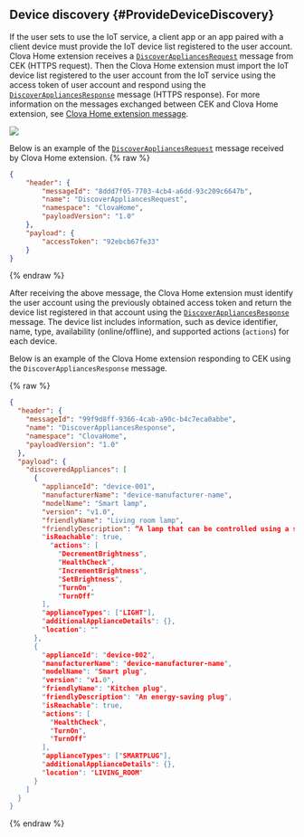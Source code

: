 ## Device discovery {#ProvideDeviceDiscovery}

If the user sets to use the IoT service, a client app or an app paired with a client device must provide the IoT device list registered to the user account. Clova Home extension receives a [`DiscoverAppliancesRequest`](/CEK/References/ClovaHomeInterface/Discovery_Interfaces.md#DiscoverAppliancesRequest) message from CEK (HTTPS request). Then the Clova Home extension must import the IoT device list registered to the user account from the IoT service using the access token of user account and respond using the [`DiscoverAppliancesResponse`](/CEK/References/ClovaHomeInterface/Discovery_Interfaces.md#DiscoverAppliancesResponse) message (HTTPS response). For more information on the messages exchanged between CEK and Clova Home extension, see [Clova Home extension message](/CEK/References/CEK_API.md#ClovaHomeExtMessage).

![](/CEK/Resources/Images/CEK_Clova_Home_Extension_Sequence_Diagram.png)

Below is an example of the [`DiscoverAppliancesRequest`](/CEK/References/ClovaHomeInterface/Discovery_Interfaces.md#DiscoverAppliancesRequest) message received by Clova Home extension.
{% raw %}
```json
{
    "header": {
        "messageId": "8ddd7f05-7703-4cb4-a6dd-93c209c6647b",
        "name": "DiscoverAppliancesRequest",
        "namespace": "ClovaHome",
        "payloadVersion": "1.0"
    },
    "payload": {
        "accessToken": "92ebcb67fe33"
    }
}
```
{% endraw %}

After receiving the above message, the Clova Home extension must identify the user account using the previously obtained access token and return the device list registered in that account using the [`DiscoverAppliancesResponse`](/CEK/References/ClovaHomeInterface/Discovery_Interfaces.md#DiscoverAppliancesResponse) message. The device list includes information, such as device identifier, name, type, availability (online/offline), and supported actions (`actions`) for each device.

Below is an example of the Clova Home extension responding to CEK using the `DiscoverAppliancesResponse` message.

{% raw %}
```json
{
  "header": {
    "messageId": "99f9d8ff-9366-4cab-a90c-b4c7eca0abbe",
    "name": "DiscoverAppliancesResponse",
    "namespace": "ClovaHome",
    "payloadVersion": "1.0"
  },
  "payload": {
    "discoveredAppliances": [
      {
        "applianceId": "device-001",
        "manufacturerName": "device-manufacturer-name",
        "modelName": "Smart lamp",
        "version": "v1.0",
        "friendlyName": "Living room lamp",
        "friendlyDescription": “A lamp that can be controlled using a smartphone",
        "isReachable": true,
          "actions": [
            "DecrementBrightness",
            "HealthCheck",
            "IncrementBrightness",
            "SetBrightness",
            "TurnOn",
            "TurnOff"
        ],
        "applianceTypes": ["LIGHT"],
        "additionalApplianceDetails": {},
        "location": ""
      },
      {
        "applianceId": "device-002",
        "manufacturerName": "device-manufacturer-name",
        "modelName": "Smart plug",
        "version": "v1.0",
        "friendlyName": "Kitchen plug",
        "friendlyDescription": "An energy-saving plug",
        "isReachable": true,
        "actions": [
          "HealthCheck",
          "TurnOn",
          "TurnOff"
        ],
        "applianceTypes": ["SMARTPLUG"],
        "additionalApplianceDetails": {},
        "location": "LIVING_ROOM"
      }
    ]
  }
}
```
{% endraw %}
